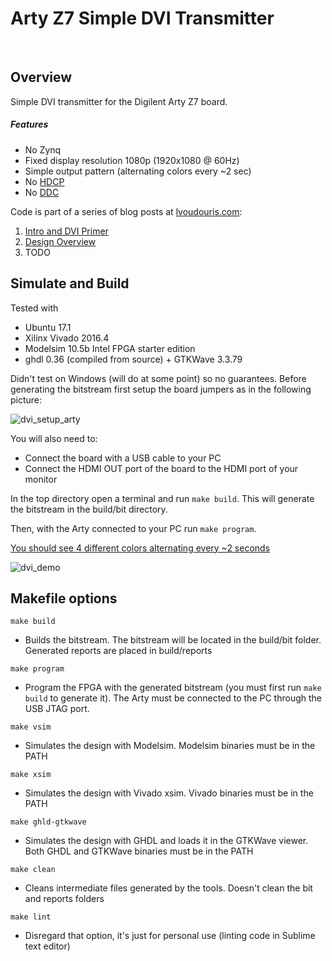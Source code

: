 # Arty Z7 Simple DVI Transmitter
​
## Overview

Simple DVI transmitter for the Digilent Arty Z7 board. 

##### Features

* No Zynq
* Fixed display resolution 1080p (1920x1080 @ 60Hz)
* Simple output pattern (alternating colors every ~2 sec)
* No [HDCP](https://en.wikipedia.org/wiki/High-bandwidth_Digital_Content_Protection)
* No [DDC](https://en.wikipedia.org/wiki/Display_Data_Channel)

Code is part of a series of blog posts at [lvoudouris.com](https://www.lvoudouris.com):
​
1. [Intro and DVI Primer](https://lvoudouris.com/arty-z7-simple-dvi-transmitter-part-1/)
2. [Design Overview](https://lvoudouris.com/arty-z7-simple-dvi-transmitter-part-2/)
3. TODO

## Simulate and Build

Tested with

* Ubuntu 17.1
* Xilinx Vivado 2016.4
* Modelsim 10.5b Intel FPGA starter edition
* ghdl 0.36 (compiled from source) + GTKWave 3.3.79

Didn't test on Windows (will do at some point) so no guarantees. 
​
Before generating the bitstream first setup the board jumpers as in the following picture:

![dvi_setup_arty](https://www.lvoudouris.com/content/images/2018/01/dvi_setup_arty.jpg)

You will also need to:

* Connect the board with a USB cable to your PC
* Connect the HDMI OUT port of the board to the HDMI port of your monitor

In the top directory open a terminal and run `make build`. This will generate the bitstream in the build/bit directory. 

Then, with the Arty connected to your PC run `make program`.

[You should see 4 different colors alternating every ~2 seconds](https://lvoudouris.com/content/images/2018/01/dvi_demo.webm)

![dvi_demo](https://i.imgur.com/cLzIsML.jpg)

## Makefile options

`make build`

* Builds the bitstream. The bitstream will be located in the build/bit folder. Generated reports are placed in build/reports

`make program`

* Program the FPGA with the generated bitstream (you must first run `make build` to generate it). The Arty must be connected to the PC through the USB JTAG port.

`make vsim`

* Simulates the design with Modelsim. Modelsim binaries must be in the PATH

`make xsim`

* Simulates the design with Vivado xsim. Vivado binaries must be in the PATH

`make ghld-gtkwave`

* Simulates the design with GHDL and loads it in the GTKWave viewer. Both GHDL and GTKWave binaries must be in the PATH

`make clean`

* Cleans intermediate files generated by the tools. Doesn't clean the bit and reports folders

`make lint`

* Disregard that option, it's just for personal use (linting code in Sublime text editor)
